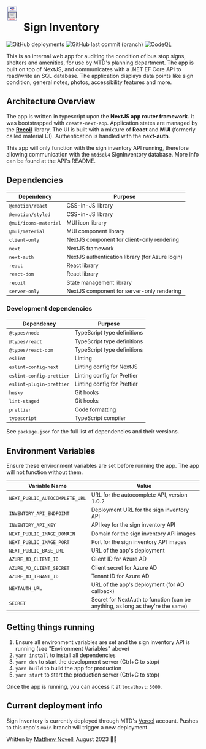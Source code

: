 <img src="public/bus_stop_sign.png" align="left" style="padding-right: 1em;" width="6%">

# Sign Inventory

![GitHub deployments](https://img.shields.io/github/deployments/cumtd/sign-inventory/production?logo=vercel&label=Vercel&cacheSeconds=30&link=https%3A%2F%2Fvercel.com%2Fmtd%2Fsign-inventory%2Fdeployments)
![GitHub last commit (branch)](https://img.shields.io/github/last-commit/cumtd/sign-inventory/main)
[![CodeQL](https://github.com/CUMTD/sign-inventory/actions/workflows/codeql.yml/badge.svg)](https://github.com/CUMTD/sign-inventory/actions/workflows/codeql.yml)

This is an internal web app for auditing the condition of bus stop signs, shelters and amenities, for use by MTD's planning department. The app is built on top of NextJS, and communicates with a .NET EF Core API to read/write an SQL database. The application displays data points like sign condition, general notes, photos, accessibility features and more.

## Architecture Overview

The app is written in typescript upon the **NextJS app router framework**. It was bootstrapped with `create-next-app`. Application states are managed by the [**Recoil**](https://recoiljs.org/docs/introduction/motivation) library. The UI is built with a mixture of **React** and **MUI** (formerly called material UI). Authentication is handled with the **next-auth**.

This app will only function with the sign inventory API running, therefore allowing communication with the `mtdsql4` SignInventory database. More info can be found at the API's README.

## Dependencies

| Dependency            | Purpose                                         |
| --------------------- | ----------------------------------------------- |
| `@emotion/react     ` | CSS-in-JS library                               |
| `@emotion/styled    ` | CSS-in-JS library                               |
| `@mui/icons-material` | MUI icon library                                |
| `@mui/material      ` | MUI component library                           |
| `client-only        ` | NextJS component for client-only rendering      |
| `next               ` | NextJS framework                                |
| `next-auth          ` | NextJS authentication library (for Azure login) |
| `react              ` | React library                                   |
| `react-dom          ` | React library                                   |
| `recoil             ` | State management library                        |
| `server-only        ` | NextJS component for server-only rendering      |

### Development dependencies

| Dependency               | Purpose                     |
| ------------------------ | --------------------------- |
| `@types/node           ` | TypeScript type definitions |
| `@types/react          ` | TypeScript type definitions |
| `@types/react-dom      ` | TypeScript type definitions |
| `eslint                ` | Linting                     |
| `eslint-config-next    ` | Linting config for NextJS   |
| `eslint-config-prettier` | Linting config for Prettier |
| `eslint-plugin-prettier` | Linting config for Prettier |
| `husky                 ` | Git hooks                   |
| `lint-staged           ` | Git hooks                   |
| `prettier              ` | Code formatting             |
| `typescript            ` | TypeScript compiler         |

See `package.json` for the full list of dependencies and their versions.

## Environment Variables

Ensure these environment variables are set before running the app. The app will not function without them.

| Variable Name                  | Value                                                                          |
| ------------------------------ | ------------------------------------------------------------------------------ |
| `NEXT_PUBLIC_AUTOCOMPLETE_URL` | URL for the autocomplete API, version 1.0.2                                    |
| `INVENTORY_API_ENDPOINT`       | Deployment URL for the sign inventory API                                      |
| `INVENTORY_API_KEY`            | API key for the sign inventory API                                             |
| `NEXT_PUBLIC_IMAGE_DOMAIN`     | Domain for the sign inventory API images                                       |
| `NEXT_PUBLIC_IMAGE_PORT`       | Port for the sign inventory API images                                         |
| `NEXT_PUBLIC_BASE_URL`         | URL of the app's deployment                                                    |
| `AZURE_AD_CLIENT_ID`           | Client ID for Azure AD                                                         |
| `AZURE_AD_CLIENT_SECRET`       | Client secret for Azure AD                                                     |
| `AZURE_AD_TENANT_ID`           | Tenant ID for Azure AD                                                         |
| `NEXTAUTH_URL`                 | URL of the app's deployment (for AD callback)                                  |
| `SECRET`                       | Secret for NextAuth to function (can be anything, as long as they're the same) |

## Getting things running

1. Ensure all environment variables are set and the sign inventory API is running (see "Environment Variables" above)
2. `yarn install` to install all dependencies
3. `yarn dev` to start the development server (Ctrl+C to stop)
4. `yarn build` to build the app for production
5. `yarn start` to start the production server (Ctrl+C to stop)

Once the app is running, you can access it at `localhost:3000`.

## Current deployment info

Sign Inventory is currently deployed through MTD's [Vercel](vercel.com/) account. Pushes to this repo's `main` branch will trigger a new deployment.

Written by [Matthew Novelli](mailto:mnovelli@mtd.org) August 2023 🚌🚌
